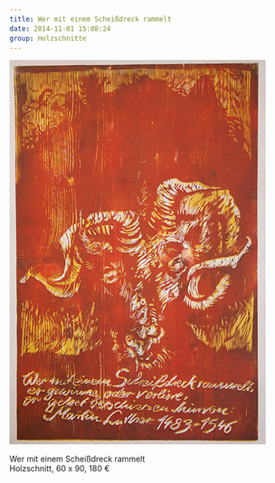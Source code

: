 ```yaml
---
title: Wer mit einem Scheißdreck rammelt
date: 2014-11-01 15:08:24
group: Holzschnitte
---
```

![Wer mit einem Scheißdreck rammelt](/img/holzschnitte/wer-mit-einem-scheissdreck-rammelt.jpg)

Wer mit einem Scheißdreck rammelt<br>
Holzschnitt, 60 x 90, 180 €
